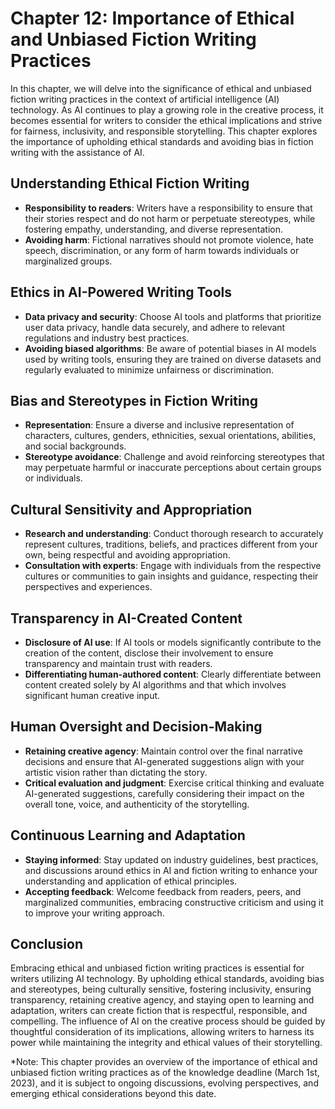 Chapter 12: Importance of Ethical and Unbiased Fiction Writing Practices
========================================================================

In this chapter, we will delve into the significance of ethical and unbiased fiction writing practices in the context of artificial intelligence (AI) technology. As AI continues to play a growing role in the creative process, it becomes essential for writers to consider the ethical implications and strive for fairness, inclusivity, and responsible storytelling. This chapter explores the importance of upholding ethical standards and avoiding bias in fiction writing with the assistance of AI.

Understanding Ethical Fiction Writing
-------------------------------------

* **Responsibility to readers**: Writers have a responsibility to ensure that their stories respect and do not harm or perpetuate stereotypes, while fostering empathy, understanding, and diverse representation.
* **Avoiding harm**: Fictional narratives should not promote violence, hate speech, discrimination, or any form of harm towards individuals or marginalized groups.

Ethics in AI-Powered Writing Tools
----------------------------------

* **Data privacy and security**: Choose AI tools and platforms that prioritize user data privacy, handle data securely, and adhere to relevant regulations and industry best practices.
* **Avoiding biased algorithms**: Be aware of potential biases in AI models used by writing tools, ensuring they are trained on diverse datasets and regularly evaluated to minimize unfairness or discrimination.

Bias and Stereotypes in Fiction Writing
---------------------------------------

* **Representation**: Ensure a diverse and inclusive representation of characters, cultures, genders, ethnicities, sexual orientations, abilities, and social backgrounds.
* **Stereotype avoidance**: Challenge and avoid reinforcing stereotypes that may perpetuate harmful or inaccurate perceptions about certain groups or individuals.

Cultural Sensitivity and Appropriation
--------------------------------------

* **Research and understanding**: Conduct thorough research to accurately represent cultures, traditions, beliefs, and practices different from your own, being respectful and avoiding appropriation.
* **Consultation with experts**: Engage with individuals from the respective cultures or communities to gain insights and guidance, respecting their perspectives and experiences.

Transparency in AI-Created Content
----------------------------------

* **Disclosure of AI use**: If AI tools or models significantly contribute to the creation of the content, disclose their involvement to ensure transparency and maintain trust with readers.
* **Differentiating human-authored content**: Clearly differentiate between content created solely by AI algorithms and that which involves significant human creative input.

Human Oversight and Decision-Making
-----------------------------------

* **Retaining creative agency**: Maintain control over the final narrative decisions and ensure that AI-generated suggestions align with your artistic vision rather than dictating the story.
* **Critical evaluation and judgment**: Exercise critical thinking and evaluate AI-generated suggestions, carefully considering their impact on the overall tone, voice, and authenticity of the storytelling.

Continuous Learning and Adaptation
----------------------------------

* **Staying informed**: Stay updated on industry guidelines, best practices, and discussions around ethics in AI and fiction writing to enhance your understanding and application of ethical principles.
* **Accepting feedback**: Welcome feedback from readers, peers, and marginalized communities, embracing constructive criticism and using it to improve your writing approach.

Conclusion
----------

Embracing ethical and unbiased fiction writing practices is essential for writers utilizing AI technology. By upholding ethical standards, avoiding bias and stereotypes, being culturally sensitive, fostering inclusivity, ensuring transparency, retaining creative agency, and staying open to learning and adaptation, writers can create fiction that is respectful, responsible, and compelling. The influence of AI on the creative process should be guided by thoughtful consideration of its implications, allowing writers to harness its power while maintaining the integrity and ethical values of their storytelling.

\*Note: This chapter provides an overview of the importance of ethical and unbiased fiction writing practices as of the knowledge deadline (March 1st, 2023), and it is subject to ongoing discussions, evolving perspectives, and emerging ethical considerations beyond this date.
